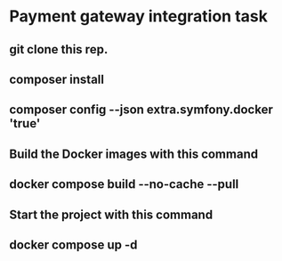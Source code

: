 # Payment gateway integration task

## git clone this rep.
## composer install
## composer config --json extra.symfony.docker 'true'
## Build the Docker images with this command
## docker compose build --no-cache --pull
## Start the project with this command
## docker compose up -d
